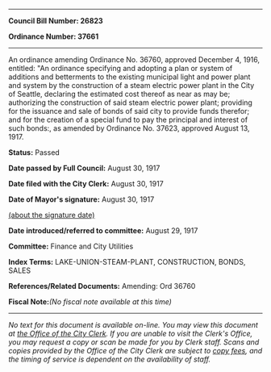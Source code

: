 

********

**Council Bill Number: 26823**
   
**Ordinance Number: 37661**
********

 An ordinance amending Ordinance No. 36760, approved December 4, 1916, entitled: "An ordinance specifying and adopting a plan or system of additions and betterments to the existing municipal light and power plant and system by the construction of a steam electric power plant in the City of Seattle, declaring the estimated cost thereof as near as may be; authorizing the construction of said steam electric power plant; providing for the issuance and sale of bonds of said city to provide funds therefor; and for the creation of a special fund to pay the principal and interest of such bonds:, as amended by Ordinance No. 37623, approved August 13, 1917.

**Status:** Passed
   
**Date passed by Full Council:** August 30, 1917
   
**Date filed with the City Clerk:** August 30, 1917
   
**Date of Mayor's signature:** August 30, 1917
   
[(about the signature date)](/~public/approvaldate.htm)
   
   
   
**Date introduced/referred to committee:** August 29, 1917
   
**Committee:** Finance and City Utilities
   
   
**Index Terms:** LAKE-UNION-STEAM-PLANT, CONSTRUCTION, BONDS, SALES

**References/Related Documents:** Amending: Ord 36760

**Fiscal Note:**_(No fiscal note available at this time)_
********

_No text for this document is available on-line. You may view this document at [the Office of the City Clerk](http://www.seattle.gov/leg/clerk/contactUs.htm). If you are unable to visit the Clerk's Office, you may request a copy or scan be made for you by Clerk staff. Scans and copies provided by the Office of the City Clerk are subject to [copy fees](http://clerk.seattle.gov/~public/clerkfees.htm), and the timing of service is dependent on the availability of staff._

